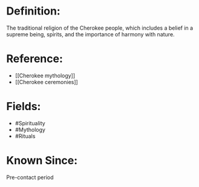 

# Definition:
The traditional religion of the Cherokee people, which includes a belief in a supreme being, spirits, and the importance of harmony with nature.

# Reference:
- [[Cherokee mythology]]
- [[Cherokee ceremonies]]

# Fields: 
- #Spirituality
- #Mythology
- #Rituals

# Known Since:
Pre-contact period

